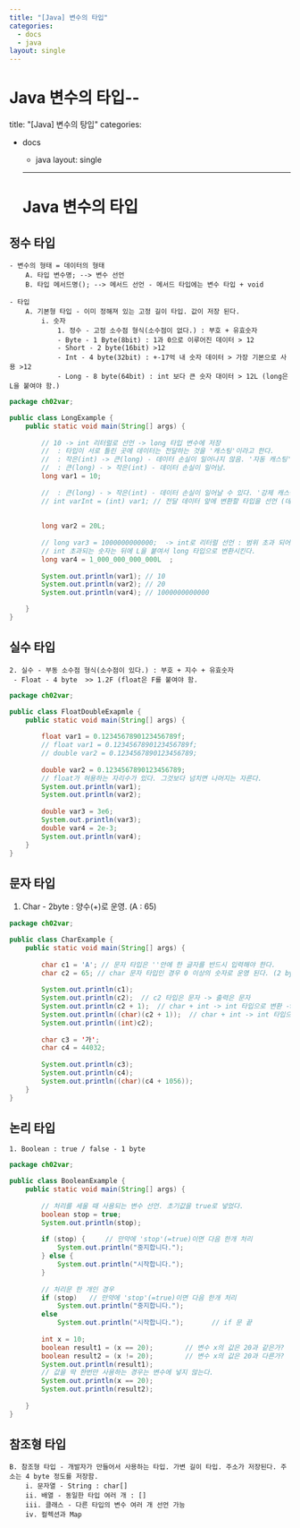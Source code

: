 ```yaml
---
title: "[Java] 변수의 타입"
categories:
  - docs
  - java
layout: single
---
```


# Java 변수의 타입--
title: "[Java] 변수의 탕입"
categories:
  - docs
    - java
    layout: single
    ---

    # Java 변수의 타입

## 정수 타입
    - 변수의 형태 = 데이터의 형태
        A. 타입 변수명; --> 변수 선언
        B. 타입 메서드명(); --> 메서드 선언 - 메서드 타입에는 변수 타입 + void
 
    - 타입
        A. 기본형 타입 - 이미 정해져 있는 고정 길이 타입. 값이 저장 된다.
            i. 숫자
                1. 정수 - 고정 소수점 형식(소수점이 없다.) : 부호 + 유효숫자
                - Byte - 1 Byte(8bit) : 1과 0으로 이루어진 데이터 > 12
                - Short - 2 byte(16bit) >12
                - Int - 4 byte(32bit) : +-17억 내 숫자 데이터 > 가장 기본으로 사용 >12
                - Long - 8 byte(64bit) : int 보다 큰 숫자 대이터 > 12L (long은 L을 붙여야 함.)

```java
package ch02var;

public class LongExample {
	public static void main(String[] args) {
		
		// 10 -> int 리터럴로 선언 -> long 타입 변수에 저장
		//  : 타입이 서로 틀린 곳에 데이터는 전달하는 것을 '캐스팅'이라고 한다.
		//  : 작은(int) -> 큰(long) - 데이터 손실이 일어나지 않음. '자동 캐스팅'
		//  : 큰(long) - > 작은(int) - 데이터 손실이 일어남.
		long var1 = 10;
		
		//  : 큰(long) - > 작은(int) - 데이터 손실이 일어날 수 있다. '강제 캐스팅'
		// int varInt = (int) var1; // 전달 데이터 앞에 변환할 타입을 선언 (데이터 손실이 일어나도 감수하겠다.)
		
		
		long var2 = 20L;
		
		// long var3 = 1000000000000;  -> int로 리터럴 선언 : 범위 초과 되어 오류
		// int 초과되는 숫자는 뒤에 L을 붙여서 long 타입으로 변환시킨다.
		long var4 = 1_000_000_000_000L	;
		
		System.out.println(var1); // 10
		System.out.println(var2); // 20
		System.out.println(var4); // 1000000000000

	}
}
```

## 실수 타입
    2. 실수 - 부동 소수점 형식(소수점이 있다.) : 부호 + 지수 + 유효숫자
     - Float - 4 byte  >> 1.2F (float은 F를 붙여야 함.
```java
package ch02var;

public class FloatDoubleExapmle {
	public static void main(String[] args) {
		
		float var1 = 0.1234567890123456789f;
		// float var1 = 0.1234567890123456789f;  
		// double var2 = 0.1234567890123456789;
		
		double var2 = 0.1234567890123456789;
		// float가 혀용하는 자리수가 있다. 그것보다 넘치면 나머지는 자른다.
		System.out.println(var1);
		System.out.println(var2);
		
		double var3 = 3e6;
		System.out.println(var3);
		double var4 = 2e-3;
		System.out.println(var4);
	}
}
```

## 문자 타입
   1. Char - 2byte : 양수(+)로 운영.  (A : 65)

```java
package ch02var;

public class CharExample {
	public static void main(String[] args) {
		
		char c1 = 'A'; // 문자 타입은 ''안에 한 글자를 반드시 입력해야 한다.
		char c2 = 65; // char 문자 타입인 경우 0 이상의 숫자로 운영 된다. (2 byte 크기)
		
		System.out.println(c1);
		System.out.println(c2);  // c2 타입은 문자 -> 출력은 문자
		System.out.println(c2 + 1);  // char + int -> int 타입으로 변환 -> 숫자 출력
		System.out.println((char)(c2 + 1));  // char + int -> int 타입으로 변환 -> 숫자 출력
		System.out.println((int)c2);
		
		char c3 = '가';
		char c4 = 44032;
		
		System.out.println(c3);
		System.out.println(c4);
		System.out.println((char)(c4 + 1056));
	}
}
```

## 논리 타입
    1. Boolean : true / false - 1 byte
```java
package ch02var;

public class BooleanExample {
	public static void main(String[] args) {
		
		// 처리를 세울 때 사용되는 변수 선언. 초기값을 true로 넣었다.
		boolean stop = true;
		System.out.println(stop);
		
		if (stop) { 	// 만약에 'stop'(=true)이면 다음 한개 처리
			System.out.println("중지합니다.");
		} else {
			System.out.println("시작합니다.");
		}
		
		// 처리문 한 개인 경우
		if (stop)  	// 만약에 'stop'(=true)이면 다음 한개 처리
			System.out.println("중지합니다.");
		else 
			System.out.println("시작합니다.");		// if 문 끝
		
		int x = 10;
		boolean result1 = (x == 20);		// 변수 x의 값은 20과 같은가?
		boolean result2 = (x != 20);		// 변수 x의 값은 20과 다른가?
		System.out.println(result1);
		// 값을 딱 한번만 사용하는 경우는 변수에 넣지 않는다.
		System.out.println(x == 20);
		System.out.println(result2);
		
	}
}
```

## 참조형 타입
    B. 참조형 타입 - 개발자가 만들어서 사용하는 타입. 가변 길이 타입. 주소가 저장된다. 주소는 4 byte 정도를 저장함.
        i. 문자열 - String : char[]
        ii. 배열 - 동일한 타입 여러 개 : []
        iii. 클래스 - 다른 타입의 변수 여러 개 선언 가능
        iv. 컬렉션과 Map